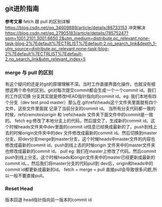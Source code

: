 ## git进阶指南
**参考文章**
fetch 跟 pull 的区别详解
https://blog.csdn.net/qq_34609889/article/details/88733153
冲突解决
https://blog.csdn.net/qq_27905183/article/details/78575247?spm=1001.2101.3001.6650.2&utm_medium=distribute.pc_relevant.none-task-blog-2%7Edefault%7ECTRLIST%7Edefault-2.no_search_link&depth_1-utm_source=distribute.pc_relevant.none-task-blog-2%7Edefault%7ECTRLIST%7Edefault-2.no_search_link&utm_relevant_index=5
### merge 与 pull 的区别
有这个疑问的还是对git的原理理解不深。当时工作直接界面化操作，也就没有细想这两个命令的区别。git对每次提交commit都会生成一个一个commit id。我们的工作区切换
分支其实就是修改HEAD指针指向的commit id。eg: 我们本地有四个分支（dev test prod master）那么在.git\refs\heads这个文件夹里面就有四个文件，这些文件里面就
记录了当前分支的commit id。
当所有分支代码都一致的时候，refs\remotes\origin 和 \refs\heads 文件夹下面文件中的commit是一致的。
fetch eg:修改了本地分支上的代码，然后提交了，生成新的commit id。这个时候heads文件夹中dev里面的commit id信息已经换成最新的了。push到线上去的时候origin文件夹中的dev
文件修改成最新的commit id。然后切换到master分支，将dev分支merge到master分支，这个时候heads中master文件的内容也修改成最新的commit id。push到线上去的时候origin
文件夹中的master文件夹也修改成最新的commit id。
pull eg: 我们在master上修改了代码。然后commit push到线上分支。这个时候heads和origin文件夹中的master已经更新成最新的commit id。，然后我们将master分支的代码pull到
dev后，origin和heads中的commit id都更新成最新的id。
fetch + merge = pull
直接pull会导致很多问题,所以一般不要直接pull。    


### Reset Head
版本回退 head指针指向前一版本的commit id